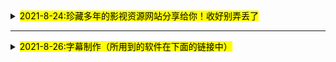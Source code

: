 <details>
  <summary><mark><font color=black>2021-8-24:珍藏多年的影视资源网站分享给你！收好别弄丢了</font></mark></summary>
  <p> - 2021-8-24:珍藏多年的影视资源网站分享给你！收好别弄丢了</p>
  <pre><code>  
电影天堂https://www.dy2018.com/ <br />电影先生 http://dyxs14.com/ <br />555电影https://www.555dy6.com/<br />MK影视https://www.mkvdo.com/<br />KK看剧http://www.kkkanju.com/<br />奈飞星影视https://nfxhd.com/<br />CK电影部落 https://www.ck180.net/   
  </code></pre>
</details>

- - -

<details>
  <summary><mark><font color=black>2021-8-26:字幕制作（所用到的软件在下面的链接中）</font></mark></summary>
  <p> - 2021-8-26:字幕制作（所用到的软件在下面的链接中）</p>
  <pre><code>   
1.下载后将后缀改为ZIP;<br /> 2.如果不会使用，请到西瓜视频搜索云边科技工作室，私信教你修改<br /> 字幕工具  https://www.aliyundrive.com/s/5cuMWBL8RpX    
  </code></pre>
</details>
